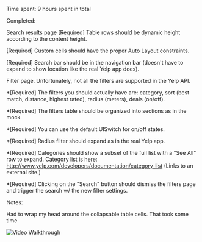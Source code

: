 Time spent: 9 hours spent in total

Completed:

Search results page
[Required] Table rows should be dynamic height according to the content height.

[Required] Custom cells should have the proper Auto Layout constraints.

[Required] Search bar should be in the navigation bar (doesn't have to expand to show location like the real Yelp app does).

Filter page. Unfortunately, not all the filters are supported in the Yelp API.

*[Required] The filters you should actually have are: category, sort (best match, distance, highest rated), radius (meters), deals (on/off).

*[Required] The filters table should be organized into sections as in the mock.

*[Required] You can use the default UISwitch for on/off states.

*[Required] Radius filter should expand as in the real Yelp app.

*[Required] Categories should show a subset of the full list with a "See All" row to expand. Category list is here: http://www.yelp.com/developers/documentation/category_list (Links to an external site.)

*[Required] Clicking on the "Search" button should dismiss the filters page and trigger the search w/ the new filter settings.


Notes:

Had to wrap my head around the collapsable table cells. That took some time

![Video Walkthrough](yelpDemo.gif)


